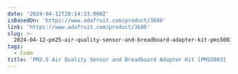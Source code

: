 ```yaml
---
date: '2024-04-12T20:14:33.000Z'
isBasedOn: 'https://www.adafruit.com/product/3686'
link: 'https://www.adafruit.com/product/3686'
slug: >-
  2024-04-12-pm25-air-quality-sensor-and-breadboard-adapter-kit-pms5003-id-3686-a
tags:
  - Code
title: 'PM2.5 Air Quality Sensor and Breadboard Adapter Kit [PMS5003] : ID 3686 : A'
---
```



